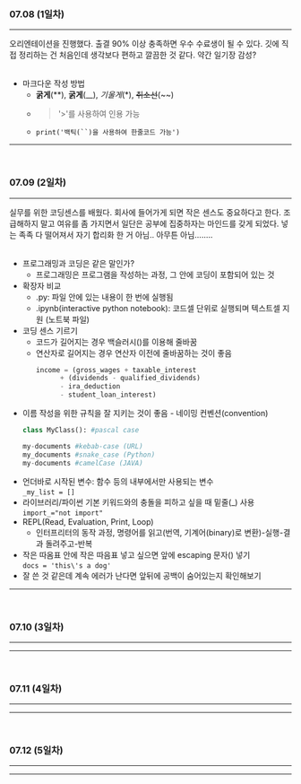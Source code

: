 ###  07.08 (1일차)
---
오리엔테이션을 진행했다. 출결 90% 이상 충족하면 우수 수료생이 될 수 있다. 깃에 직접 정리하는 건 처음인데 생각보다 편하고 깔끔한 것 같다. 약간 일기장 감성?<br><br> 
- 마크다운 작성 방법
    - **굵게**(**), __굵게__(__), *기울게*(*), ~~취소선~~(~~)
    - > '>'를 사용하여 인용 가능
    - `print('백틱(``)을 사용하여 한줄코드 가능')`
***
<br> 

###  07.09 (2일차)
---
실무를 위한 코딩센스를 배웠다. 회사에 들어가게 되면 작은 센스도 중요하다고 한다. 조급해하지 말고 여유를 좀 가지면서 일단은 공부에 집중하자는 마인드를 갖게 되었다. 넣는 족족 다 떨어져서 자기 합리화 한 거 아님.. 아무튼 아님........<br><br> 
- 프로그래밍과 코딩은 같은 말인가?
  - 프로그래밍은 프로그램을 작성하는 과정, 그 안에 코딩이 포함되어 있는 것 
- 확장자 비교
  - .py: 파일 안에 있는 내용이 한 번에 실행됨
  - .ipynb(interactive python notebook): 코드셀 단위로 실행되며 텍스트셀 지원 (노트북 파일)
- 코딩 센스 기르기
  - 코드가 길어지는 경우 백슬러시(\)를 이용해 줄바꿈
  - 연산자로 길어지는 경우 연산자 이전에 줄바꿈하는 것이 좋음
    ```python
    income = (gross_wages + taxable_interest
          + (dividends - qualified_dividends)
          - ira_deduction
          - student_loan_interest)
    ```
- 이름 작성을 위한 규칙을 잘 지키는 것이 좋음 - 네이밍 컨벤션(convention) 
  ```python
  class MyClass(): #pascal case

  my-documents #kebab-case (URL)
  my_documents #snake_case (Python)
  my-documents #camelCase (JAVA)
  ```
- 언더바로 시작된 변수: 함수 등의 내부에서만 사용되는 변수<br>
    `_my_list = []`
- 라이브러리/파이썬 기본 키워드와의 충돌을 피하고 싶을 때 밑줄(_) 사용<br>
  `import_="not import"`
- REPL(Read, Evaluation, Print, Loop)
  - 인터프리터의 동작 과정, 명령어를 읽고(번역, 기계어(binary)로 변환)-실행-결과 돌려주고-반복
- 작은 따옴표 안에 작은 따음표 넣고 싶으면 앞에 escaping 문자(\) 넣기 <br>
    `docs = 'this\'s a dog'`
- 잘 쓴 것 같은데 계속 에러가 난다면 앞뒤에 공백이 숨어있는지 확인해보기

***
<br> 

###  07.10 (3일차)
---

***
<br> 

###  07.11 (4일차)
---

***
<br> 

###  07.12 (5일차)
---

***
<br> 
